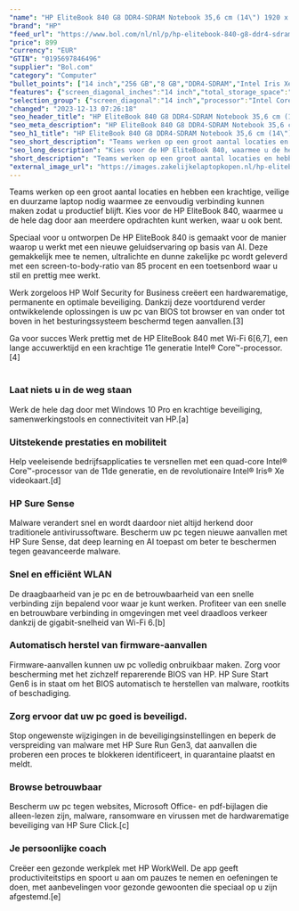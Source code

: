 ```yaml
---
"name": "HP EliteBook 840 G8 DDR4-SDRAM Notebook 35,6 cm (14\") 1920 x 1080 Pixels Intel® 11de generatie Core™ i5 8 GB 256 GB SSD Wi-Fi 6 (802.11ax) Windows 10 Pro Zilver"
"brand": "HP"
"feed_url": "https://www.bol.com/nl/nl/p/hp-elitebook-840-g8-ddr4-sdram-notebook-35-6-cm-1920-x-1080-pixels-intel-11de-generatie-core-i5-8-gb-256-gb-ssd-wi-fi-6-windows-10-pro-zilver/9300000025689557"
"price": 899
"currency": "EUR"
"GTIN": "0195697846496"
"supplier": "Bol.com"
"category": "Computer"
"bullet_points": ["14 inch","256 GB","8 GB","DDR4-SDRAM","Intel Iris Xe Graphics","Windows"]
"features": {"screen_diagonal_inches":"14 inch","total_storage_space":"256 GB","memory_size":"8 GB","memory_type":"DDR4-SDRAM","graphics_card":"Intel Iris Xe Graphics","operating_system":"Windows"}
"selection_group": {"screen_diagonal":"14 inch","processor":"Intel Core i5","changed_price_past_3_days":false,"product_family":"Elitebook"}
"changed": "2023-12-13 07:26:18"
"seo_header_title": "HP EliteBook 840 G8 DDR4-SDRAM Notebook 35,6 cm (14\") 1920 x 1080 Pixels Intel® 11de generatie Core™ i5 8 GB 256 GB SSD Wi-Fi 6 (802.11ax) Windows 10 Pro Zilver"
"seo_meta_description": "HP EliteBook 840 G8 DDR4-SDRAM Notebook 35,6 cm (14\") 1920 x 1080 Pixels Intel® 11de generatie Core™ i5 8 GB 256 GB SSD Wi-Fi 6 (802.11ax) Windows 10 Pro Zilver"
"seo_h1_title": "HP EliteBook 840 G8 DDR4-SDRAM Notebook 35,6 cm (14\") 1920 x 1080 Pixels Intel® 11de generatie Core™ i5 8 GB 256 GB SSD Wi-Fi 6 (802.11ax) Windows 10 Pro Zilver"
"seo_short_description": "Teams werken op een groot aantal locaties en hebben een krachtige, veilige en duurzame laptop nodig waarmee ze eenvoudig verbinding kunnen maken zodat u productief blijft."
"seo_long_description": "Kies voor de HP EliteBook 840, waarmee u de hele dag door aan meerdere opdrachten kunt werken, waar u ook bent. \n\n\n\n\n\nSpeciaal voor u ontworpen\nDe HP EliteBook 840 is gemaakt voor de manier waarop u werkt met een nieuwe geluidservaring op basis van AI. Deze gemakkelijk mee te nemen, ultralichte en dunne zakelijke pc wordt geleverd met een screen-to-body-ratio van 85 procent en een toetsenbord waar u stil en prettig mee werkt. \n\n\nWerk zorgeloos\nHP Wolf Security for Business creëert een hardwarematige, permanente en optimale beveiliging. Dankzij deze voortdurend verder ontwikkelende oplossingen is uw pc van BIOS tot browser en van onder tot boven in het besturingssysteem beschermd tegen aanvallen. [3]\n\n\nGa voor succes\nWerk prettig met de HP EliteBook 840 met Wi-Fi 6[6,7], een lange accuwerktijd en een krachtige 11e generatie Intel® Core™-processor. [4]<br /><br />\n\n\n\n<h3>Laat niets u in de weg staan</h3>\n<p>Werk de hele dag door met Windows 10 Pro en krachtige beveiliging, samenwerkingstools en connectiviteit van HP. [a]</p>\n\n\n<h3>Uitstekende prestaties en mobiliteit</h3>\n<p>Help veeleisende bedrijfsapplicaties te versnellen met een quad-core Intel® Core™-processor van de 11de generatie, en de revolutionaire Intel® Iris® Xe videokaart. [d]</p>\n\n\n<h3>HP Sure Sense</h3>\n<p>Malware verandert snel en wordt daardoor niet altijd herkend door traditionele antivirussoftware. Bescherm uw pc tegen nieuwe aanvallen met HP Sure Sense, dat deep learning en AI toepast om beter te beschermen tegen geavanceerde malware. </p>\n\n\n<h3>Snel en efficiënt WLAN</h3>\n<p>De draagbaarheid van je pc en de betrouwbaarheid van een snelle verbinding zijn bepalend voor waar je kunt werken. Profiteer van een snelle en betrouwbare verbinding in omgevingen met veel draadloos verkeer dankzij de gigabit-snelheid van Wi-Fi 6. [b]</p>\n\n\n\n\n\n\n\n<h3>Automatisch herstel van firmware-aanvallen</h3>\n<p>Firmware-aanvallen kunnen uw pc volledig onbruikbaar maken. Zorg voor bescherming met het zichzelf reparerende BIOS van HP. HP Sure Start Gen6 is in staat om het BIOS automatisch te herstellen van malware, rootkits of beschadiging. </p>\n\n\n<h3>Zorg ervoor dat uw pc goed is beveiligd. </h3>\n<p>Stop ongewenste wijzigingen in de beveiligingsinstellingen en beperk de verspreiding van malware met HP Sure Run Gen3, dat aanvallen die proberen een proces te blokkeren identificeert, in quarantaine plaatst en meldt. </p>\n\n\n<h3>Browse betrouwbaar</h3>\n<p>Bescherm uw pc tegen websites, Microsoft Office- en pdf-bijlagen die alleen-lezen zijn, malware, ransomware en virussen met de hardwarematige beveiliging van HP Sure Click. [c]</p>\n\n\n<h3>Je persoonlijke coach</h3>\n<p>Creëer een gezonde werkplek met HP WorkWell. De app geeft productiviteitstips en spoort u aan om pauzes te nemen en oefeningen te doen, met aanbevelingen voor gezonde gewoonten die speciaal op u zijn afgestemd. [e]</p>"
"short_description": "Teams werken op een groot aantal locaties en hebben een krachtige, veilige en duurzame laptop nodig waarmee ze eenvoudig verbinding kunnen maken zodat u productief blijft. Kies voor de HP EliteBook 840, waarmee u de hele dag door aan meerdere opdrachten kunt werken, waar u ook bent. Speciaal voor u ontworpen De HP EliteBook 840 is gemaakt voor de manier waarop u werkt met een nieuwe geluidservaring op basis van AI. Deze gemakkelijk mee te nemen, ultralichte en dunne zakelijke pc wordt geleverd met een screen-to-body-ratio van 85 procent en een toetsenbord waar u stil en prettig mee werkt. Werk zorgeloos HP Wolf Security for Business creëert een hardwarematige, permanente en optimale beveiliging. Dankzij deze voortdurend verder ontwikkelende oplossingen is uw pc van BIOS tot browser en van onder tot boven in het besturingssysteem beschermd tegen aanvallen.[3] Ga voor succes Werk prettig met de HP EliteBook 840 met Wi-Fi 6[6,7], een lange accuwerktijd en een krachtige 11e generatie Intel® Core™-processor.[4] Laat niets u in de weg staan Werk de hele dag door met Windows 10 Pro en krachtige beveiliging, samenwerkingstools en connectiviteit van HP.[a] Uitstekende prestaties en mobiliteit Help veeleisende bedrijfsapplicaties te versnellen met een quad-core Intel® Core™-processor van de 11de generatie, en de revolutionaire Intel® Iris® Xe videokaart.[d] HP Sure Sense Malware verandert snel en wordt daardoor niet altijd herkend door traditionele antivirussoftware. Bescherm uw pc tegen nieuwe aanvallen met HP Sure Sense, dat deep learning en AI toepast om beter te beschermen tegen geavanceerde malware. Snel en efficiënt WLAN De draagbaarheid van je pc en de betrouwbaarheid van een snelle verbinding zijn bepalend voor waar je kunt werken. Profiteer van een snelle en betrouwbare verbinding in omgevingen met veel draadloos verkeer dankzij de gigabit-snelheid van Wi-Fi 6.[b] Automatisch herstel van firmware-aanvallen Firmware-aanvallen kunnen uw pc volledig onbruikbaar maken. Zorg voor bescherming met het zichzelf reparerende BIOS van HP. HP Sure Start Gen6 is in staat om het BIOS automatisch te herstellen van malware, rootkits of beschadiging. Zorg ervoor dat uw pc goed is beveiligd. Stop ongewenste wijzigingen in de beveiligingsinstellingen en beperk de verspreiding van malware met HP Sure Run Gen3, dat aanvallen die proberen een proces te blokkeren identificeert, in quarantaine plaatst en meldt. Browse betrouwbaar Bescherm uw pc tegen websites, Microsoft Office- en pdf-bijlagen die alleen-lezen zijn, malware, ransomware en virussen met de hardwarematige beveiliging van HP Sure Click.[c] Je persoonlijke coach Creëer een gezonde werkplek met HP WorkWell. De app geeft productiviteitstips en spoort u aan om pauzes te nemen en oefeningen te doen, met aanbevelingen voor gezonde gewoonten die speciaal op u zijn afgestemd.[e]"
"external_image_url": "https://images.zakelijkelaptopkopen.nl/hp-elitebook-840-g8-ddr4-sdram-notebook-35-6-cm-1920-x-1080-pixels-intel-11de-generatie-core-i5-8-gb-256-gb-ssd-wi-fi-6-windows-10-pro-zilver.webp"
---
```


Teams werken op een groot aantal locaties en hebben een krachtige, veilige en duurzame laptop nodig waarmee ze eenvoudig verbinding kunnen maken zodat u productief blijft. Kies voor de HP EliteBook 840, waarmee u de hele dag door aan meerdere opdrachten kunt werken, waar u ook bent.





Speciaal voor u ontworpen
De HP EliteBook 840 is gemaakt voor de manier waarop u werkt met een nieuwe geluidservaring op basis van AI. Deze gemakkelijk mee te nemen, ultralichte en dunne zakelijke pc wordt geleverd met een screen-to-body-ratio van 85 procent en een toetsenbord waar u stil en prettig mee werkt.


Werk zorgeloos
HP Wolf Security for Business creëert een hardwarematige, permanente en optimale beveiliging. Dankzij deze voortdurend verder ontwikkelende oplossingen is uw pc van BIOS tot browser en van onder tot boven in het besturingssysteem beschermd tegen aanvallen.[3]


Ga voor succes
Werk prettig met de HP EliteBook 840 met Wi-Fi 6[6,7], een lange accuwerktijd en een krachtige 11e generatie Intel® Core™-processor.[4]<br /><br />



<h3>Laat niets u in de weg staan</h3>
<p>Werk de hele dag door met Windows 10 Pro en krachtige beveiliging, samenwerkingstools en connectiviteit van HP.[a]</p>


<h3>Uitstekende prestaties en mobiliteit</h3>
<p>Help veeleisende bedrijfsapplicaties te versnellen met een quad-core Intel® Core™-processor van de 11de generatie, en de revolutionaire Intel® Iris® Xe videokaart.[d]</p>


<h3>HP Sure Sense</h3>
<p>Malware verandert snel en wordt daardoor niet altijd herkend door traditionele antivirussoftware. Bescherm uw pc tegen nieuwe aanvallen met HP Sure Sense, dat deep learning en AI toepast om beter te beschermen tegen geavanceerde malware.</p>


<h3>Snel en efficiënt WLAN</h3>
<p>De draagbaarheid van je pc en de betrouwbaarheid van een snelle verbinding zijn bepalend voor waar je kunt werken. Profiteer van een snelle en betrouwbare verbinding in omgevingen met veel draadloos verkeer dankzij de gigabit-snelheid van Wi-Fi 6.[b]</p>







<h3>Automatisch herstel van firmware-aanvallen</h3>
<p>Firmware-aanvallen kunnen uw pc volledig onbruikbaar maken. Zorg voor bescherming met het zichzelf reparerende BIOS van HP. HP Sure Start Gen6 is in staat om het BIOS automatisch te herstellen van malware, rootkits of beschadiging.</p>


<h3>Zorg ervoor dat uw pc goed is beveiligd.</h3>
<p>Stop ongewenste wijzigingen in de beveiligingsinstellingen en beperk de verspreiding van malware met HP Sure Run Gen3, dat aanvallen die proberen een proces te blokkeren identificeert, in quarantaine plaatst en meldt.</p>


<h3>Browse betrouwbaar</h3>
<p>Bescherm uw pc tegen websites, Microsoft Office- en pdf-bijlagen die alleen-lezen zijn, malware, ransomware en virussen met de hardwarematige beveiliging van HP Sure Click.[c]</p>


<h3>Je persoonlijke coach</h3>
<p>Creëer een gezonde werkplek met HP WorkWell. De app geeft productiviteitstips en spoort u aan om pauzes te nemen en oefeningen te doen, met aanbevelingen voor gezonde gewoonten die speciaal op u zijn afgestemd.[e]</p>